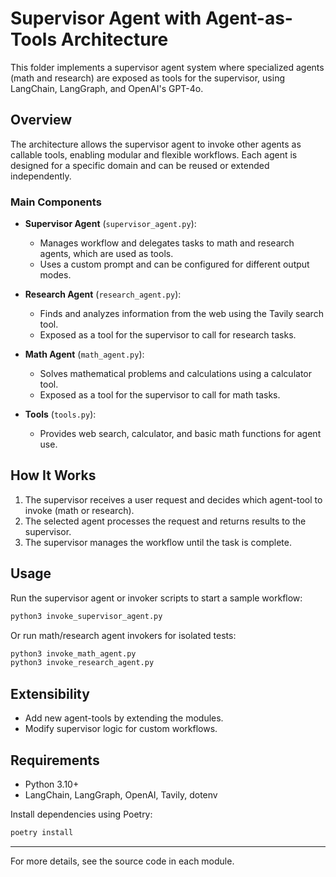 # Supervisor Agent with Agent-as-Tools Architecture

This folder implements a supervisor agent system where specialized agents (math and research) are exposed as tools for the supervisor, using LangChain, LangGraph, and OpenAI's GPT-4o.

## Overview

The architecture allows the supervisor agent to invoke other agents as callable tools, enabling modular and flexible workflows. Each agent is designed for a specific domain and can be reused or extended independently.

### Main Components

- **Supervisor Agent** (`supervisor_agent.py`):
  - Manages workflow and delegates tasks to math and research agents, which are used as tools.
  - Uses a custom prompt and can be configured for different output modes.

- **Research Agent** (`research_agent.py`):
  - Finds and analyzes information from the web using the Tavily search tool.
  - Exposed as a tool for the supervisor to call for research tasks.

- **Math Agent** (`math_agent.py`):
  - Solves mathematical problems and calculations using a calculator tool.
  - Exposed as a tool for the supervisor to call for math tasks.

- **Tools** (`tools.py`):
  - Provides web search, calculator, and basic math functions for agent use.

## How It Works

1. The supervisor receives a user request and decides which agent-tool to invoke (math or research).
2. The selected agent processes the request and returns results to the supervisor.
3. The supervisor manages the workflow until the task is complete.

## Usage

Run the supervisor agent or invoker scripts to start a sample workflow:

```bash
python3 invoke_supervisor_agent.py
```

Or run math/research agent invokers for isolated tests:

```bash
python3 invoke_math_agent.py
python3 invoke_research_agent.py
```

## Extensibility

- Add new agent-tools by extending the modules.
- Modify supervisor logic for custom workflows.

## Requirements

- Python 3.10+
- LangChain, LangGraph, OpenAI, Tavily, dotenv

Install dependencies using Poetry:

```bash
poetry install
```

---
For more details, see the source code in each module.
